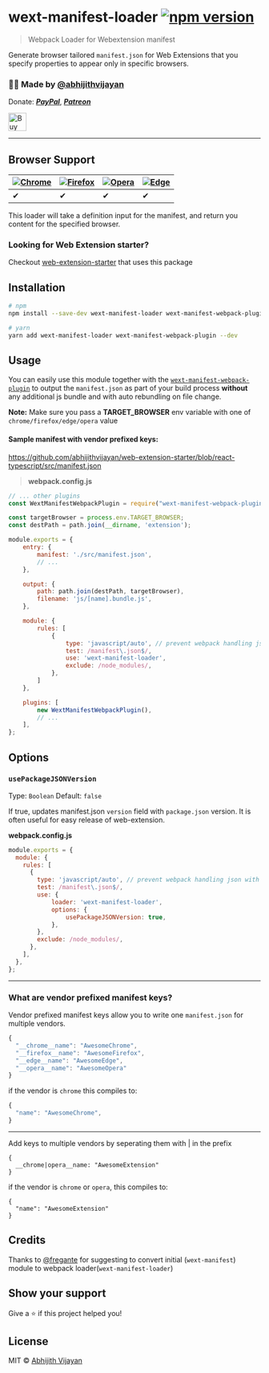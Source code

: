 # wext-manifest-loader [![npm version](https://img.shields.io/npm/v/wext-manifest-loader)](https://www.npmjs.com/package/wext-manifest-loader)

> Webpack Loader for Webextension manifest

Generate browser tailored `manifest.json` for Web Extensions that you specify properties to appear only in specific browsers.

<h3>🙋‍♂️ Made by <a href="https://twitter.com/_abhijithv">@abhijithvijayan</a></h3>
<p>
  Donate:
  <a href="https://www.paypal.me/iamabhijithvijayan" target='_blank'><i><b>PayPal</b></i></a>,
  <a href="https://www.patreon.com/abhijithvijayan" target='_blank'><i><b>Patreon</b></i></a>
</p>
<p>
  <a href='https://www.buymeacoffee.com/abhijithvijayan' target='_blank'>
    <img height='36' style='border:0px;height:36px;' src='https://bmc-cdn.nyc3.digitaloceanspaces.com/BMC-button-images/custom_images/orange_img.png' border='0' alt='Buy Me a Coffee' />
  </a>
</p>
<hr />

## Browser Support

| [![Chrome](https://raw.github.com/alrra/browser-logos/master/src/chrome/chrome_48x48.png)](/) | [![Firefox](https://raw.github.com/alrra/browser-logos/master/src/firefox/firefox_48x48.png)](/) | [![Opera](https://raw.github.com/alrra/browser-logos/master/src/opera/opera_48x48.png)](/) | [![Edge](https://raw.github.com/alrra/browser-logos/master/src/edge/edge_48x48.png)](/) |
--------------------------------------------------------------------------------------------------------------------------------------------------------------------------- | --------------------------------------------------------------------------------------------------------------------------------------------- | ------------------------------------------------------------------------------------------------------------------------ | --------------------------------------------------------------------------------------------------------------------------------------------------------------------------- |
| ✔ | ✔ | ✔ | ✔ |

This loader will take a definition input for the manifest, and return you content for the specified browser.

### Looking for Web Extension starter?

Checkout [web-extension-starter](https://github.com/abhijithvijayan/web-extension-starter) that uses this package

## Installation

```sh
# npm
npm install --save-dev wext-manifest-loader wext-manifest-webpack-plugin

# yarn
yarn add wext-manifest-loader wext-manifest-webpack-plugin --dev
```

## Usage

You can easily use this module together with the [`wext-manifest-webpack-plugin`](https://www.npmjs.com/package/wext-manifest-webpack-plugin) to output the `manifest.json` as part of your build process **without** any additional js bundle and with auto rebundling on file change.

**Note:** Make sure you pass a **TARGET_BROWSER** env variable with one of `chrome/firefox/edge/opera` value

#### Sample manifest with vendor prefixed keys:
https://github.com/abhijithvijayan/web-extension-starter/blob/react-typescript/src/manifest.json

> **webpack.config.js**

```js
// ... other plugins
const WextManifestWebpackPlugin = require("wext-manifest-webpack-plugin");

const targetBrowser = process.env.TARGET_BROWSER;
const destPath = path.join(__dirname, 'extension');

module.exports = {
    entry: {
        manifest: './src/manifest.json',
        // ...
    },

    output: {
        path: path.join(destPath, targetBrowser),
        filename: 'js/[name].bundle.js',
    },

    module: {
        rules: [
            {
                type: 'javascript/auto', // prevent webpack handling json with its own loaders,
                test: /manifest\.json$/,
                use: 'wext-manifest-loader',
                exclude: /node_modules/,
            },
        ]
    },

    plugins: [
        new WextManifestWebpackPlugin(),
        // ...
    ],
};
```

## Options

### `usePackageJSONVersion`

Type: `Boolean`
Default: `false`

If true, updates manifest.json `version` field with `package.json` version. It is often useful for easy release of web-extension.

**webpack.config.js**

```js
module.exports = {
  module: {
    rules: [
      {
        type: 'javascript/auto', // prevent webpack handling json with its own loaders,
        test: /manifest\.json$/,
        use: {
            loader: 'wext-manifest-loader',
            options: {
                usePackageJSONVersion: true,
            },
        },
        exclude: /node_modules/,
      },
    ],
  },
};
```
<hr />

### What are vendor prefixed manifest keys?

Vendor prefixed manifest keys allow you to write one `manifest.json` for multiple vendors.

```js
{
  "__chrome__name": "AwesomeChrome",
  "__firefox__name": "AwesomeFirefox",
  "__edge__name": "AwesomeEdge",
  "__opera__name": "AwesomeOpera"
}
```

if the vendor is `chrome` this compiles to:

```js
{
  "name": "AwesomeChrome",
}
```

---

Add keys to multiple vendors by seperating them with | in the prefix

```
{
  __chrome|opera__name: "AwesomeExtension"
}
```

if the vendor is `chrome` or `opera`, this compiles to:

```
{
  "name": "AwesomeExtension"
}
```

## Credits
Thanks to [@fregante](https://github.com/fregante) for suggesting to convert initial (`wext-manifest`) module to webpack loader(`wext-manifest-loader`)

## Show your support

Give a ⭐️ if this project helped you!

## License

MIT © [Abhijith Vijayan](https://abhijithvijayan.in)
